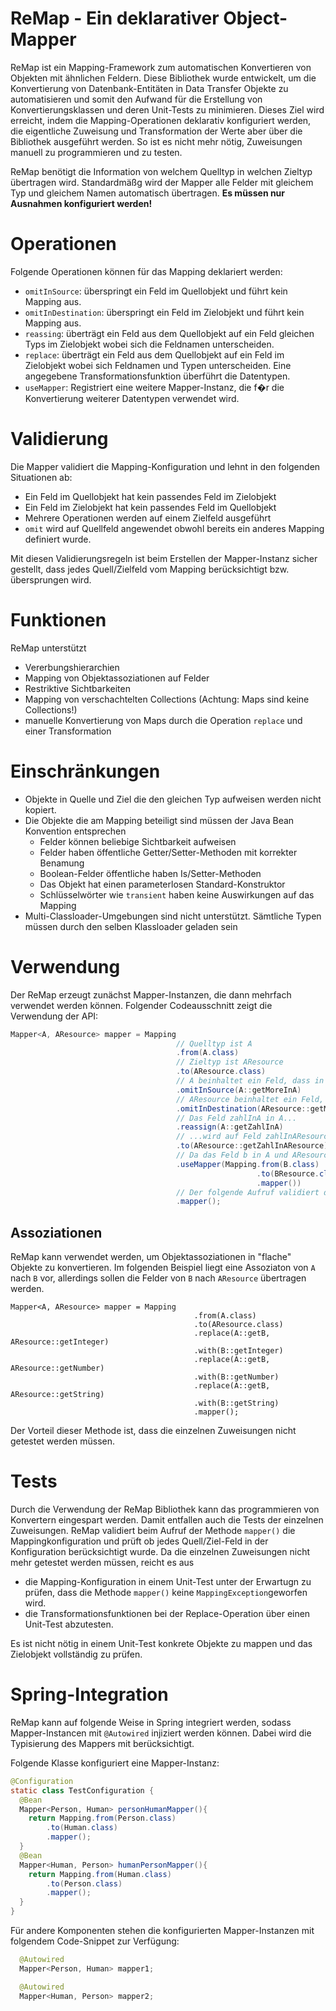 # ReMap - Ein deklarativer Object-Mapper
  
ReMap ist ein Mapping-Framework zum automatischen Konvertieren von Objekten mit ähnlichen Feldern. Diese Bibliothek wurde entwickelt, um die Konvertierung von Datenbank-Entitäten in Data Transfer Objekte zu automatisieren und somit den Aufwand für die Erstellung von Konvertierungsklassen und deren Unit-Tests zu minimieren. Dieses Ziel wird erreicht, indem die Mapping-Operationen deklarativ konfiguriert werden, die eigentliche Zuweisung und Transformation der Werte aber über die Bibliothek ausgeführt werden. So ist es nicht mehr nötig, Zuweisungen manuell zu programmieren und zu testen. 

ReMap benötigt die Information von welchem Quelltyp in welchen Zieltyp übertragen wird. Standardmäßg wird der Mapper alle Felder mit gleichem Typ und gleichem Namen automatisch übertragen. __Es müssen nur Ausnahmen konfiguriert werden!__

# Operationen

Folgende Operationen können für das Mapping deklariert werden:
* `omitInSource`: überspringt ein Feld im Quellobjekt und führt kein Mapping aus.
* `omitInDestination`: überspringt ein Feld im Zielobjekt und führt kein Mapping aus. 
* `reassing`: überträgt ein Feld aus dem Quellobjekt auf ein Feld gleichen Typs im Zielobjekt wobei sich die Feldnamen unterscheiden.
* `replace`: überträgt ein Feld aus dem Quellobjekt auf ein Feld im Zielobjekt wobei sich Feldnamen und Typen unterscheiden. Eine angegebene Transformationsfunktion überführt die Datentypen.  
* `useMapper`: Registriert eine weitere Mapper-Instanz, die f�r die Konvertierung weiterer Datentypen verwendet wird. 

# Validierung

Die Mapper validiert die Mapping-Konfiguration und lehnt in den folgenden Situationen ab:
* Ein Feld im Quellobjekt hat kein passendes Feld im Zielobjekt
* Ein Feld im Zielobjekt hat kein passendes Feld im Quellobjekt
* Mehrere Operationen werden auf einem Zielfeld ausgeführt
* `omit` wird auf Quellfeld angewendet obwohl bereits ein anderes Mapping definiert wurde.

Mit diesen Validierungsregeln ist beim Erstellen der Mapper-Instanz sicher gestellt, dass jedes Quell/Zielfeld vom Mapping berücksichtigt bzw. übersprungen wird.

# Funktionen

ReMap unterstützt
* Vererbungshierarchien
* Mapping von Objektassoziationen auf Felder 
* Restriktive Sichtbarkeiten
* Mapping von verschachtelten Collections (Achtung: Maps sind keine Collections!)
* manuelle Konvertierung von Maps durch die Operation `replace` und einer Transformation

# Einschränkungen
* Objekte in Quelle und Ziel die den gleichen Typ aufweisen werden nicht kopiert.
* Die Objekte die am Mapping beteiligt sind müssen der Java Bean Konvention entsprechen
  * Felder können beliebige Sichtbarkeit aufweisen
  * Felder haben öffentliche Getter/Setter-Methoden mit korrekter Benamung
  * Boolean-Felder öffentliche haben Is/Setter-Methoden
  * Das Objekt hat einen parameterlosen Standard-Konstruktor 
  * Schlüsselwörter wie `transient` haben keine Auswirkungen auf das Mapping
* Multi-Classloader-Umgebungen sind nicht unterstützt. Sämtliche Typen müssen durch den selben Klassloader geladen sein


# Verwendung

Der ReMap erzeugt zunächst Mapper-Instanzen, die dann mehrfach verwendet werden können. Folgender Codeausschnitt zeigt die Verwendung der API:

```java
Mapper<A, AResource> mapper = Mapping
                                     // Quelltyp ist A
                                     .from(A.class)
                                     // Zieltyp ist AResource
                                     .to(AResource.class)
                                     // A beinhaltet ein Feld, dass in AResource keine Entsprechung hat.
                                     .omitInSource(A::getMoreInA)
                                     // AResource beinhaltet ein Feld, dass in A keine Entsprechung hat.
                                     .omitInDestination(AResource::getMoreInAResource)
                                     // Das Feld zahlInA in A...
                                     .reassign(A::getZahlInA)
                                     // ...wird auf Feld zahlInAResource in AResource �bertragen
                                     .to(AResource::getZahlInAResource)
                                     // Da das Feld b in A und AResource vorhanden ist, wird ein implizites Mapping durchgeführt. Allerdings unterscheiden sich die Feldtypen: B und BResource. Dieses implizite Mapping wird durchgeführt, sofern ein Mapper für das Mapping B->BResource registriert wurde.
                                     .useMapper(Mapping.from(B.class)
                                                       .to(BResource.class)
                                                       .mapper())
                                     // Der folgende Aufruf validiert die Konfiguration und erzeugt im positiven Fall einen Mapper. Alle implizit möglichen Mappings werden zusätzlich zu den Konfigurationen durchgeführt. Werden die oben genannten Voraussetzungen nicht erfüllt, wird eine MappingException geworfen. 
                                     .mapper();
```

## Assoziationen

ReMap kann verwendet werden, um Objektassoziationen in "flache" Objekte zu konvertieren. Im folgenden Beispiel liegt eine Assoziaton von `A` nach `B` vor, allerdings sollen die Felder von `B` nach `AResource` übertragen werden. 

```
Mapper<A, AResource> mapper = Mapping
                                         .from(A.class)
                                         .to(AResource.class)
                                         .replace(A::getB, AResource::getInteger)
                                         .with(B::getInteger)
                                         .replace(A::getB, AResource::getNumber)
                                         .with(B::getNumber)
                                         .replace(A::getB, AResource::getString)
                                         .with(B::getString)
                                         .mapper();
```

Der Vorteil dieser Methode ist, dass die einzelnen Zuweisungen nicht getestet werden müssen.

# Tests

Durch die Verwendung der ReMap Bibliothek kann das programmieren von Konvertern eingespart werden. Damit entfallen auch die Tests der einzelnen Zuweisungen. ReMap validiert beim Aufruf der Methode `mapper()` die Mappingkonfiguration und prüft ob jedes Quell/Ziel-Feld in der Konfiguration berücksichtigt wurde. Da die einzelnen Zuweisungen nicht mehr getestet werden müssen, reicht es aus
* die Mapping-Konfiguration in einem Unit-Test unter der Erwartugn zu prüfen, dass die Methode `mapper()` keine `MappingException`geworfen wird.  
* die Transformationsfunktionen bei der Replace-Operation über einen Unit-Test abzutesten.

Es ist nicht nötig in einem Unit-Test konkrete Objekte zu mappen und das Zielobjekt vollständig zu prüfen.

# Spring-Integration

ReMap kann auf folgende Weise in Spring integriert werden, sodass Mapper-Instancen mit `@Autowired` injiziert werden können. Dabei wird die Typisierung des Mappers mit berücksichtigt.

Folgende Klasse konfiguriert eine Mapper-Instanz:

```java
@Configuration
static class TestConfiguration {
  @Bean
  Mapper<Person, Human> personHumanMapper(){
    return Mapping.from(Person.class)
        .to(Human.class)
        .mapper();
  }
  @Bean
  Mapper<Human, Person> humanPersonMapper(){
    return Mapping.from(Human.class)
        .to(Person.class)
        .mapper();
  }
}
```

Für andere Komponenten stehen die konfigurierten Mapper-Instanzen mit folgendem Code-Snippet zur Verfügung:

```Java
  @Autowired
  Mapper<Person, Human> mapper1;

  @Autowired
  Mapper<Human, Person> mapper2;

`````

 